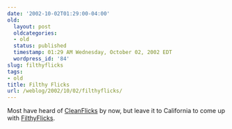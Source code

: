 ```yaml
---
date: '2002-10-02T01:29:00-04:00'
old:
  layout: post
  oldcategories:
  - old
  status: published
  timestamp: 01:29 AM Wednesday, October 02, 2002 EDT
  wordpress_id: '84'
slug: filthyflicks
tags:
- old
title: Filthy Flicks
url: /weblog/2002/10/02/filthyflicks/
---
```


Most have heard of [CleanFlicks](http://www.cleanflicks.com/) by now, but leave
it to California to come up with
[FilthyFlicks](http://www.salon.com/people/satire/2002/09/20/filthy/index.html).

